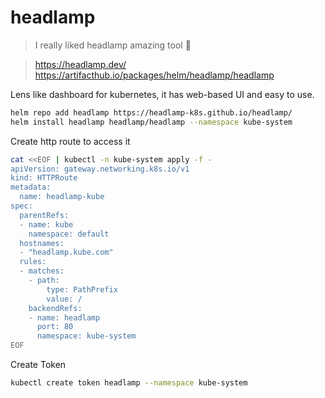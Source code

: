 # headlamp

> I really liked headlamp amazing tool 🎉

> https://headlamp.dev/  
> https://artifacthub.io/packages/helm/headlamp/headlamp

Lens like dashboard for kubernetes, it has web-based UI and easy to use.

```sh
helm repo add headlamp https://headlamp-k8s.github.io/headlamp/
helm install headlamp headlamp/headlamp --namespace kube-system
```

Create http route to access it

```sh
cat <<EOF | kubectl -n kube-system apply -f -
apiVersion: gateway.networking.k8s.io/v1
kind: HTTPRoute
metadata:
  name: headlamp-kube
spec:
  parentRefs:
  - name: kube
    namespace: default
  hostnames:
  - "headlamp.kube.com"
  rules:
  - matches:
    - path:
        type: PathPrefix
        value: /
    backendRefs:
    - name: headlamp
      port: 80
      namespace: kube-system
EOF
```

Create Token

```sh
kubectl create token headlamp --namespace kube-system
```
